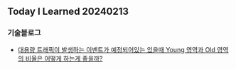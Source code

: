 Today I Learned 20240213
---

### 기술블로그

- [대용량 트래픽이 발생하는 이벤트가 예정되어있는 있을때 Young 영역과 Old 영역의 비율은 어떻게 하는게 좋을까?](https://blog.naver.com/melody-story/223352354906)
